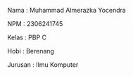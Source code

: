 Nama : Muhammad Almerazka Yocendra

NPM : 2306241745

Kelas : PBP C

Hobi : Berenang

Jurusan : Ilmu Komputer